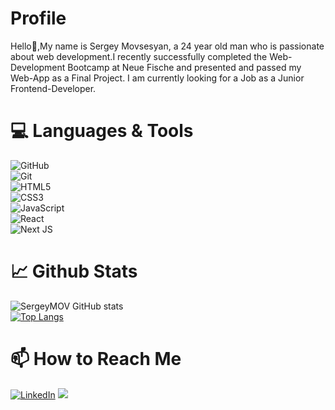 # Profile

 Hello:wave:,My name is Sergey Movsesyan, a 24 year old man who is passionate about web development.I recently successfully completed the Web-Development Bootcamp at Neue Fische and presented and passed my Web-App as a Final Project. I am currently looking for a Job as a Junior Frontend-Developer.
# 💻 Languages & Tools
  ![GitHub](https://img.shields.io/badge/github-%23121011.svg?style=for-the-badge&logo=github&logoColor=white)
  <br>
 ![Git](https://img.shields.io/badge/git-%23F05033.svg?style=for-the-badge&logo=git&logoColor=white)
  <br>
  ![HTML5](https://img.shields.io/badge/html5-%23E34F26.svg?style=for-the-badge&logo=html5&logoColor=white)
  <br>
  ![CSS3](https://img.shields.io/badge/css3-%231572B6.svg?style=for-the-badge&logo=css3&logoColor=white)
  <br>
  ![JavaScript](https://img.shields.io/badge/javascript-%23323330.svg?style=for-the-badge&logo=javascript&logoColor=%23F7DF1E)
  <br>
  ![React](https://img.shields.io/badge/react-%2320232a.svg?style=for-the-badge&logo=react&logoColor=%2361DAFB) 
  <br>
  ![Next JS](https://img.shields.io/badge/Next-black?style=for-the-badge&logo=next.js&logoColor=white)


# :chart_with_upwards_trend: Github Stats


![SergeyMOV GitHub stats](https://github-readme-stats-git-masterrstaa-rickstaa.vercel.app/api?username=SergeyMOV)
<br>
[![Top Langs](https://github-readme-stats.vercel.app/api/top-langs/?username=SergeyMOV&layout=compact&card_width=400)](https://github.com/SergeyMOV/github-readme-stats)

# 📫 How to Reach Me
 <a href="https://www.linkedin.com/in
/sergey-movsesyan/">![LinkedIn](https://img.shields.io/badge/linkedin-%230077B5.svg?style=for-the-badge&logo=linkedin&logoColor=white)</a> 
<a href="https://mail.google.com/mail/u/0/?tab=rm#inbox">
 <img src="https://img.shields.io/badge/Gmail-D14836?style=for-the-badge&logo=gmail&logoColor=white">
 </a>

<!---
SergeyMOV/SergeyMOV is a ✨ special ✨ repository because its `README.md` (this file) appears on your GitHub profile.
You can click the Preview link to take a look at your changes.
--->
